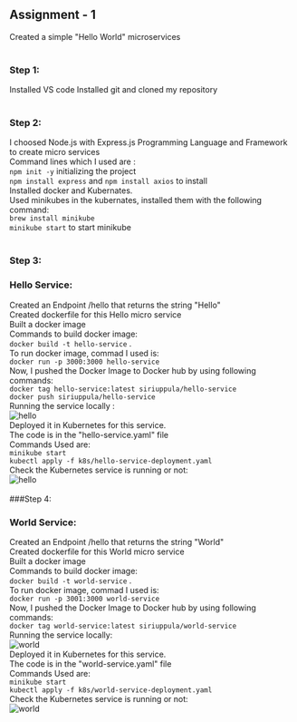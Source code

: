 ## Assignment - 1 </br>
Created a simple "Hello World" microservices </br>
</br>
### Step 1: </br>
Installed VS code
Installed git and cloned my repository</br>
</br>
### Step 2: </br>
I choosed Node.js with Express.js Programming Language and Framework to create micro services </br>
Command lines which I used are  : </br>
`npm init -y` initializing the project <br>
`npm install express` and `npm install axios` to install </br>
Installed docker and Kubernates.</br>
Used minikubes in the kubernates, installed them with the following command:</br>
`brew install minikube` </br>
`minikube start` to start minikube </br>
</br>
### Step 3: </br>
### Hello Service: </br>
Created an Endpoint /hello that returns the string "Hello" </br>
Created dockerfile for this Hello micro service</br>
Built a docker image </br>
Commands to build docker image:</br>
```docker build -t hello-service``` .</br>
To run docker image, commad I used is:</br>
```docker run -p 3000:3000 hello-service```</br>
Now, I pushed the Docker Image to Docker hub by using following commands:</br>
```docker tag hello-service:latest siriuppula/hello-service``` </br>
```docker push siriuppula/hello-service``` </br>
Running the service locally : </br>
![hello](images/hello.png) </br>
Deployed it in Kubernetes for this service. </br>
The code is in the "hello-service.yaml" file </br>
Commands Used are: </br>
```minikube start``` </br>
```kubectl apply -f k8s/hello-service-deployment.yaml``` </br>
Check the Kubernetes service is running or not:</br>
![hello](images/Khello.png) </br>
</br>
###Step 4: </br>
### World Service: </br>
Created an Endpoint /hello that returns the string "World" </br>
Created dockerfile for this World micro service</br>
Built a docker image </br>
Commands to build docker image:</br>
`docker build -t world-service` .</br>
To run docker image, commad I used is:</br>
```docker run -p 3001:3000 world-service```</br>
Now, I pushed the Docker Image to Docker hub by using following commands:</br>
```docker tag world-service:latest siriuppula/world-service``` </br>
Running the service locally:</br>
![world](images/world.jpeg) </br>
Deployed it in Kubernetes for this service. </br>
The code is in the "world-service.yaml" file </br>
Commands Used are: </br>
```minikube start``` </br>
```kubectl apply -f k8s/world-service-deployment.yaml``` </br>
Check the Kubernetes service is running or not:</br>
![world](images/Kworld.png) </br>








